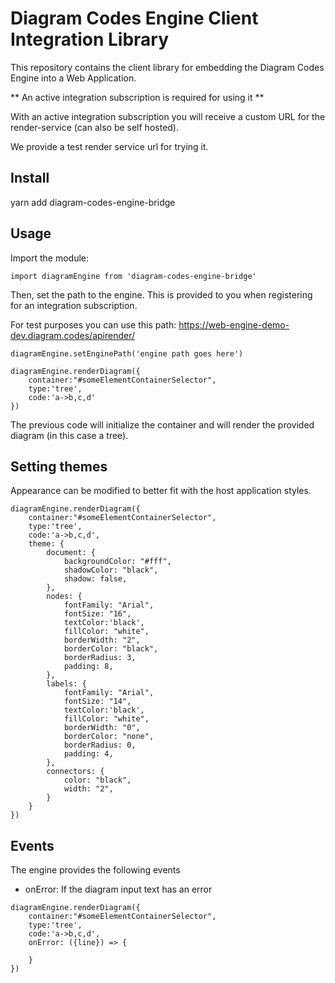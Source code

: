 # Diagram Codes Engine Client Integration Library

This repository contains the client library for embedding the
Diagram Codes Engine into a Web Application.

** An active integration subscription is required for using it **

With an active integration subscription you will receive a custom URL for the render-service (can also be self hosted). 

We provide a test render service url for trying it.


## Install

yarn add diagram-codes-engine-bridge

## Usage

Import the module:

```
import diagramEngine from 'diagram-codes-engine-bridge'
```

Then, set the path to the engine. This is provided to you when registering
for an integration subscription.

For test purposes you can use this path: https://web-engine-demo-dev.diagram.codes/apirender/

```
diagramEngine.setEnginePath('engine path goes here')
```

```
diagramEngine.renderDiagram({
    container:"#someElementContainerSelector",
    type:'tree',
    code:'a->b,c,d'
})
```

The previous code will initialize the container and will render
the provided diagram (in this case a tree).

## Setting themes

Appearance can be modified to better fit with the host application styles.

```
diagramEngine.renderDiagram({
    container:"#someElementContainerSelector",
    type:'tree',
    code:'a->b,c,d',
    theme: {
        document: {
            backgroundColor: "#fff",
            shadowColor: "black",
            shadow: false,
        },
        nodes: {
            fontFamily: "Arial",
            fontSize: "16",
            textColor:'black',
            fillColor: "white",
            borderWidth: "2",
            borderColor: "black",
            borderRadius: 3,
            padding: 8,
        },
        labels: {
            fontFamily: "Arial",
            fontSize: "14",
            textColor:'black',
            fillColor: "white",
            borderWidth: "0",
            borderColor: "none",
            borderRadius: 0,
            padding: 4,
        },
        connectors: {
            color: "black",
            width: "2",
        }
    }
})
```

## Events

The engine provides the following events

- onError: If the diagram input text has an error

```
diagramEngine.renderDiagram({
    container:"#someElementContainerSelector",
    type:'tree',
    code:'a->b,c,d',
    onError: ({line}) => {
        
    }
})
```

